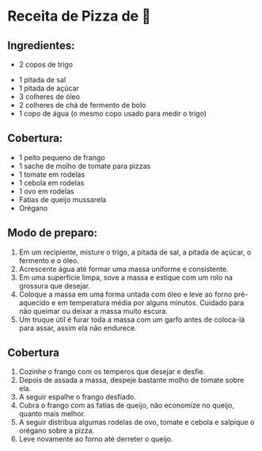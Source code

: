 # Receita de Pizza de  :chicken: 



## Ingredientes:  

* 2 copos de trigo

- 1 pitada de sal
- 1 pitada de açúcar
- 3 colheres de óleo
- 2 colheres de chá de fermento de bolo
- 1 copo de água (o mesmo copo usado para medir o trigo)

## Cobertura:

- 1 peito pequeno de frango
- 1 sache de molho de tomate para pizzas
- 1 tomate em rodelas
- 1 cebola em rodelas
- 1 ovo em rodelas
- Fatias de queijo mussarela
- Orégano

## Modo de preparo:

1. Em um recipiente, misture o trigo, a pitada de sal, a pitada de açúcar, o fermento e o óleo.
2. Acrescente água até formar uma massa uniforme e consistente.
3. Em uma superfície limpa, sove a massa e estique com um rolo na grossura que desejar.
4. Coloque a massa em uma forma untada com óleo e leve ao forno pré-aquecido e em temperatura média por alguns minutos. Cuidado para não queimar ou deixar a massa muito escura.
5. Um truque útil é furar toda a massa com um garfo antes de coloca-lá para assar, assim ela não endurece.


## Cobertura

1. Cozinhe o frango com os temperos que desejar e desfie.
2. Depois de assada a massa, despeje bastante molho de tomate sobre ela.
3. A seguir espalhe o frango desfiado.
4. Cubra o frango com as fatias de queijo, não economize no queijo, quanto mais melhor.
5. A seguir distribua algumas rodelas de ovo, tomate e cebola e salpique o orégano sobre a pizza.
6. Leve novamente ao forno até derreter o queijo.